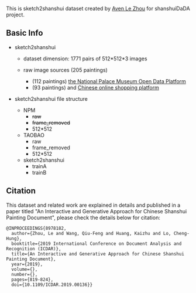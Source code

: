 This is sketch2shanshui dataset created by [Aven Le Zhou](https://www.aven.cc) for shanshuiDaDA project.

## Basic Info
* sketch2shanshui
  * dataset dimension: 1771 pairs of 512\*512\*3 images

  * raw image sources (205 paintings)
    * (112 paintings) [the National Palace Museum Open Data Platform](https://theme.npm.edu.tw/opendata/?lang=2)
    * (93 paintings) and [Chinese online shopping platform](https://www.taobao.com/)

* sketch2shanshui file structure
  * NPM
    * ~~raw~~
    * ~~frame_removed~~
    * 512\*512
  * TAOBAO
    * raw
    * frame_removed
    * 512\*512
  * sketch2shanshui
    * trainA
    * trainB

## Citation
This dataset and related work are explained in details and published in a paper titled "An Interactive and Generative Approach for Chinese Shanshui Painting Document", please check the details below for citation:


    @INPROCEEDINGS{8978182,
      author={Zhou, Le and Wang, Qiu-Feng and Huang, Kaizhu and Lo, Cheng-Hung},
      booktitle={2019 International Conference on Document Analysis and Recognition (ICDAR)}, 
      title={An Interactive and Generative Approach for Chinese Shanshui Painting Document}, 
      year={2019},
      volume={},
      number={},
      pages={819-824},
      doi={10.1109/ICDAR.2019.00136}}

